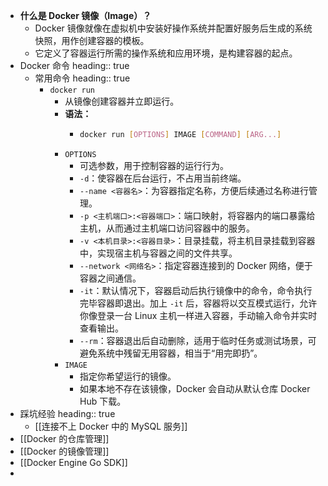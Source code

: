 - **什么是 Docker 镜像（Image）？**
	- Docker 镜像就像在虚拟机中安装好操作系统并配置好服务后生成的系统快照，用作创建容器的模板。
	- 它定义了容器运行所需的操作系统和应用环境，是构建容器的起点。
- Docker 命令
  heading:: true
	- 常用命令
	  heading:: true
		- `docker run`
			- 从镜像创建容器并立即运行。
			- **语法：**
				- ```bash
				  docker run [OPTIONS] IMAGE [COMMAND] [ARG...]
				  ```
			- `OPTIONS`
				- 可选参数，用于控制容器的运行行为。
				- `-d`：使容器在后台运行，不占用当前终端。
				- `--name <容器名>`：为容器指定名称，方便后续通过名称进行管理。
				- `-p <主机端口>:<容器端口>`：端口映射，将容器内的端口暴露给主机，从而通过主机端口访问容器中的服务。
				- `-v <本机目录>:<容器目录>`：目录挂载，将主机目录挂载到容器中，实现宿主机与容器之间的文件共享。
				- `--network <网络名>`：指定容器连接到的 Docker 网络，便于容器之间通信。
				- `-it`：默认情况下，容器启动后执行镜像中的命令，命令执行完毕容器即退出。加上 `-it` 后，容器将以交互模式运行，允许你像登录一台 Linux 主机一样进入容器，手动输入命令并实时查看输出。
				- `--rm`：容器退出后自动删除，适用于临时任务或测试场景，可避免系统中残留无用容器，相当于“用完即扔”。
			- `IMAGE`
				- 指定你希望运行的镜像。
				- 如果本地不存在该镜像，Docker 会自动从默认仓库 Docker Hub 下载。
- 踩坑经验
  heading:: true
	- [[连接不上 Docker 中的 MySQL 服务]]
- [[Docker 的仓库管理]]
- [[Docker 的镜像管理]]
- [[Docker Engine Go SDK]]
-